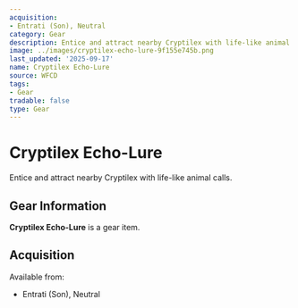 ```yaml
---
acquisition:
- Entrati (Son), Neutral
category: Gear
description: Entice and attract nearby Cryptilex with life-like animal calls.
image: ../images/cryptilex-echo-lure-9f155e745b.png
last_updated: '2025-09-17'
name: Cryptilex Echo-Lure
source: WFCD
tags:
- Gear
tradable: false
type: Gear
---
```


# Cryptilex Echo-Lure

Entice and attract nearby Cryptilex with life-like animal calls.

## Gear Information

**Cryptilex Echo-Lure** is a gear item.

## Acquisition

Available from:
- Entrati (Son), Neutral

